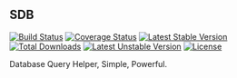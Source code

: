 SDB
---

[![Build Status](https://travis-ci.org/JShadowMan/Db.svg?branch=master)](https://travis-ci.org/JShadowMan/Db)
[![Coverage Status](https://coveralls.io/repos/github/JShadowMan/Db/badge.svg?branch=master)](https://coveralls.io/github/JShadowMan/Db?branch=master)
[![Latest Stable Version](https://poser.pugx.org/jshadowman/db/v/stable)](https://packagist.org/packages/jshadowman/db)
[![Total Downloads](https://poser.pugx.org/jshadowman/db/downloads)](https://packagist.org/packages/jshadowman/db)
[![Latest Unstable Version](https://poser.pugx.org/jshadowman/db/v/unstable)](https://packagist.org/packages/jshadowman/db)
[![License](https://poser.pugx.org/jshadowman/db/license)](https://packagist.org/packages/jshadowman/db)

Database Query Helper, Simple, Powerful.

